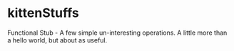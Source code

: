 kittenStuffs
============
Functional Stub - A few simple un-interesting operations.  A little more than a hello world, but about as useful.




